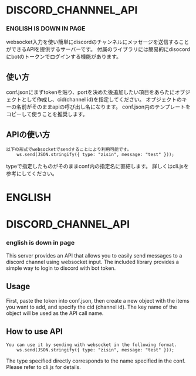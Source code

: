 # DISCORD_CHANNNEL_API
### ENGLISH IS DOWN IN PAGE
websocket入力を使い簡単にdiscordのチャンネルにメッセージを送信することができるAPIを提供するサーバーです。
付属のライブラリには簡易的にdisocordにbotのトークンでログインする機能があります。
## 使い方
conf.jsonにまずtokenを貼り、portを決めた後追加したい項目をあらたにオブジェクトとして作成し、cid(channel id)を指定してください。
オブジェクトのキーの名前がそのままapiの呼び出し名になります。
conf.json内のテンプレートをコピーして使うことを推奨します。
## APIの使い方
```
以下の形式でwebsocketでsendすることにより利用可能です。
    ws.send(JSON.stringify({ type: "zisin", message: "test" }));
```
typeで指定したものがそのままconf内の指定名に直結します。
詳しくはcli.jsを参考にしてください。

# ENGLISH

# DISCORD_CHANNEL_API
### english is down in page
This server provides an API that allows you to easily send messages to a discord channel using websocket input.
The included library provides a simple way to login to discord with bot token.
## Usage
First, paste the token into conf.json, then create a new object with the items you want to add, and specify the cid (channel id).
The key name of the object will be used as the API call name.
## How to use API
````
You can use it by sending with websocket in the following format.
    ws.send(JSON.stringify({ type: "zisin", message: "test" }));
````
The type specified directly corresponds to the name specified in the conf.
Please refer to cli.js for details.
